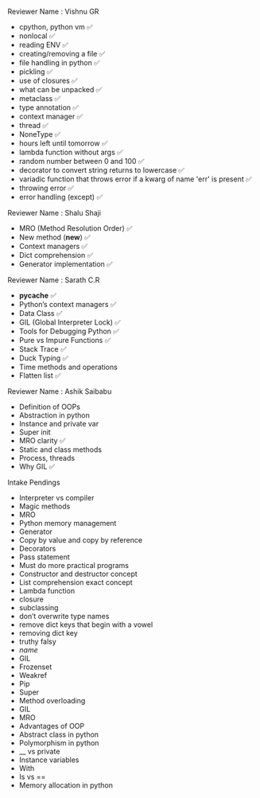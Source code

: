 Reviewer Name : Vishnu GR

- cpython, python vm ✅
- nonlocal ✅
- reading ENV ✅
- creating/removing a file ✅
- file handling in python ✅
- pickling ✅
- use of closures ✅
- what can be unpacked ✅
- metaclass ✅
- type annotation ✅
- context manager ✅
- thread ✅
- NoneType ✅
- hours left until tomorrow ✅
- lambda function without args ✅
- random number between 0 and 100 ✅
- decorator to convert string returns to lowercase ✅
- variadic function that throws error if a kwarg of name 'err' is present ✅
- throwing error ✅
- error handling (except) ✅

Reviewer Name : Shalu Shaji

- MRO (Method Resolution Order) ✅
- New method (__new__) ✅
- Context managers ✅
- Dict comprehension ✅
- Generator implementation ✅

Reviewer Name : Sarath C.R

- __pycache__ ✅
- Python’s context managers ✅
- Data Class ✅
- GIL (Global Interpreter Lock) ✅
- Tools for Debugging Python ✅
- Pure vs Impure Functions ✅
- Stack Trace ✅
- Duck Typing ✅
- Time methods and operations 
- Flatten list ✅

Reviewer Name : Ashik Saibabu

- Definition of OOPs 
- Abstraction in python 
- Instance and private var 
- Super init 
- MRO clarity ✅
- Static and class methods 
- Process, threads 
- Why GIL ✅

Intake Pendings

- Interpreter vs compiler
- Magic methods
- MRO
- Python memory management
- Generator
- Copy by value and copy by reference
- Decorators
- Pass statement
- Must do more practical programs
- Constructor and destructor concept
- List comprehension exact concept
- Lambda function
- closure
- subclassing
- don’t overwrite type names
- remove dict keys that begin with a vowel
- removing dict key
- truthy falsy
- _name_
- GIL
- Frozenset
- Weakref
- Pip
- Super
- Method overloading
- GIL
- MRO
- Advantages of OOP
- Abstract class in python
- Polymorphism in python
- __ vs private
- Instance variables
- With
- Is vs ==
- Memory allocation in python